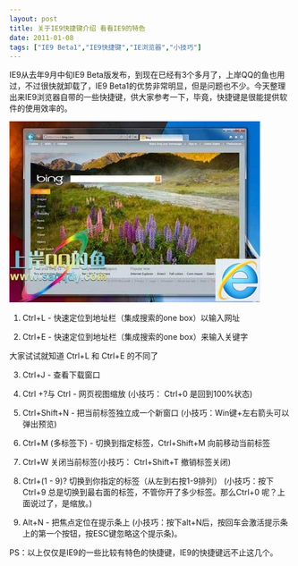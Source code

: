 ```yaml
---
layout: post
title: 关于IE9快捷键介绍 看看IE9的特色		
date: 2011-01-08
tags: ["IE9 Beta1","IE9快捷键","IE浏览器","小技巧"]
---
```


IE9从去年9月中旬IE9 Beta版发布，到现在已经有3个多月了，上岸QQ的鱼也用过，不过很快就卸载了，IE9 Beta1的优势非常明显，但是问题也不少。今天整理出来IE9浏览器自带的一些快捷键，供大家参考一下，毕竟，快捷键是很能提供软件的使用效率的。

<a rel="attachment wp-att-242" href="http://www.saqqdy.com/news/internet-explorer-9-face/attachment/ie9-skins"><img class="alignnone size-full wp-image-242" title="ie9 skins" src="ie9-skins.jpg" alt="" width="448" height="324" /></a>

1. Ctrl+L - 快速定位到地址栏（集成搜索的one box）以输入网址

2. Ctrl+E - 快速定位到地址栏（集成搜索的one box）来输入关键字

大家试试就知道 Ctrl+L 和 Ctrl+E 的不同了

3. Ctrl+J - 查看下载窗口

4. Ctrl +?与 Ctrl - 网页视图缩放 (小技巧： Ctrl+0 是回到100%状态)

5. Ctrl+Shift+N - 把当前标签独立成一个新窗口 (小技巧：Win键+左右箭头可以弹出预览)

6. Ctrl+M (多标签下) - 切换到指定标签，Ctrl+Shift+M 向前移动当前标签

7. Ctrl+W 关闭当前标签(小技巧： Ctrl+Shift+T 撤销标签关闭)

8. Ctrl+(1 - 9)? 切换到你指定的标签（从左到右按1-9排列） (小技巧：按下 Ctrl+9 总是切换到最右面的标签，不管你开了多少标签。那么Ctrl+0 呢？上面说过了，是缩放。)

9. Alt+N - 把焦点定位在提示条上 (小技巧：按下alt+N后，按回车会激活提示条上的第一个按钮，按ESC键忽略这个提示条)。

PS：以上仅仅是IE9的一些比较有特色的快捷键，IE9的快捷键远不止这几个。		